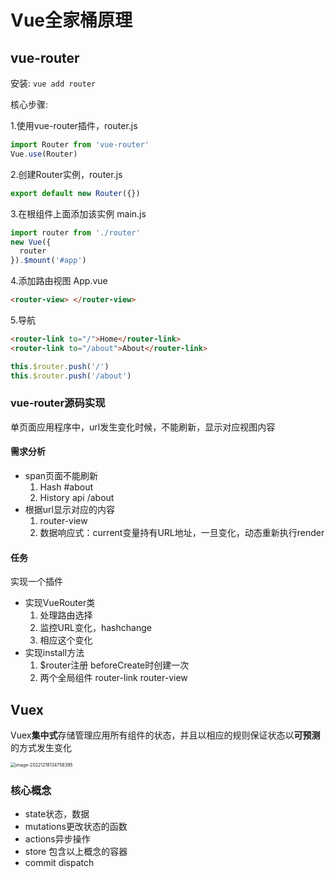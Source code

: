 # Vue全家桶原理

## vue-router

安装: `vue add router`

核心步骤:

1.使用vue-router插件，router.js 

```js
import Router from 'vue-router'
Vue.use(Router)
```

2.创建Router实例，router.js

```js
export default new Router({})
```

3.在根组件上面添加该实例 main.js

```js
import router from './router'
new Vue({
  router
}).$mount('#app')
```

4.添加路由视图 App.vue 

```html
<router-view> </router-view>
```

5.导航

```html
<router-link to="/">Home</router-link>
<router-link to="/about">About</router-link>
```

```js
this.$router.push('/')
this.$router.push('/about')
```

### vue-router源码实现

单页面应用程序中，url发生变化时候，不能刷新，显示对应视图内容

#### 需求分析

- span页面不能刷新  
  1. Hash #about
  2. History api /about
- 根据url显示对应的内容
  1. router-view
  2. 数据响应式：current变量持有URL地址，一旦变化，动态重新执行render

#### 任务

实现一个插件

* 实现VueRouter类
  1. 处理路由选择
  2. 监控URL变化，hashchange
  3. 相应这个变化 
* 实现install方法
  1. $router注册   beforeCreate时创建一次
  2. 两个全局组件  router-link router-view

## Vuex

Vuex**集中式**存储管理应用所有组件的状态，并且以相应的规则保证状态以**可预测**的方式发生变化

<img src="/Users/guozhenyi/Library/Application Support/typora-user-images/image-20221218134758395.png" alt="image-20221218134758395" style="zoom:50%;" />

### 核心概念

* state状态，数据
* mutations更改状态的函数
* actions异步操作
* store 包含以上概念的容器
* commit dispatch

